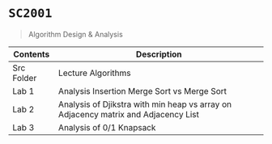 # `SC2001`
> Algorithm Design & Analysis

| Contents   | Description                                                                        |
| ---------- | ---------------------------------------------------------------------------------- |
| Src Folder | Lecture Algorithms                                                                 |
| Lab 1      | Analysis Insertion Merge Sort vs Merge Sort                                        |
| Lab 2      | Analysis of Djikstra with min heap vs array on Adjacency matrix and Adjacency List |
| Lab 3      | Analysis of 0/1 Knapsack                                                           |
